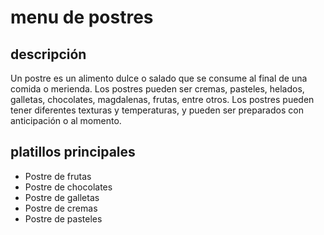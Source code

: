 # menu de postres

## descripción

Un postre es un alimento dulce o salado que se consume al final de una comida o merienda. Los postres pueden ser cremas, pasteles, helados, galletas, chocolates, magdalenas, frutas, entre otros. 
Los postres pueden tener diferentes texturas y temperaturas, y pueden ser preparados con anticipación o al momento. 

## platillos principales

- Postre de frutas
- Postre de chocolates
- Postre de galletas
- Postre de cremas
- Postre de pasteles
